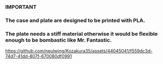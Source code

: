 ### IMPORTANT
### The case and plate are designed to be printed with PLA. ###
### The plate needs a stiff material otherwise it would be flexible enough to be bombastic like Mr. Fantastic. ###

https://github.com/neulwing/Kozakura35/assets/44045041/f559dc3d-74d7-41dd-807f-670080df0991

